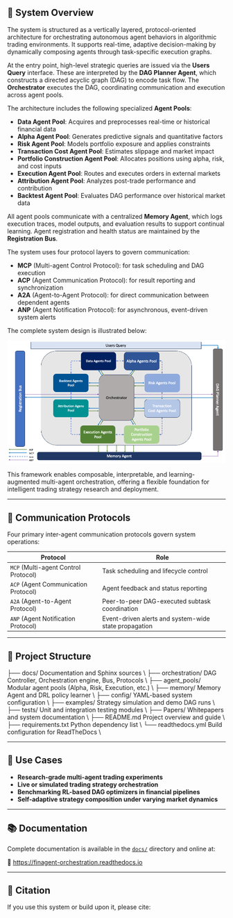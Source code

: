 ## 📐 System Overview

The system is structured as a vertically layered, protocol-oriented architecture for orchestrating autonomous agent behaviors in algorithmic trading environments. It supports real-time, adaptive decision-making by dynamically composing agents through task-specific execution graphs.

At the entry point, high-level strategic queries are issued via the **Users Query** interface. These are interpreted by the **DAG Planner Agent**, which constructs a directed acyclic graph (DAG) to encode task flow. The **Orchestrator** executes the DAG, coordinating communication and execution across agent pools.

The architecture includes the following specialized **Agent Pools**:

- **Data Agent Pool**: Acquires and preprocesses real-time or historical financial data
- **Alpha Agent Pool**: Generates predictive signals and quantitative factors
- **Risk Agent Pool**: Models portfolio exposure and applies constraints
- **Transaction Cost Agent Pool**: Estimates slippage and market impact
- **Portfolio Construction Agent Pool**: Allocates positions using alpha, risk, and cost inputs
- **Execution Agent Pool**: Routes and executes orders in external markets
- **Attribution Agent Pool**: Analyzes post-trade performance and contribution
- **Backtest Agent Pool**: Evaluates DAG performance over historical market data

All agent pools communicate with a centralized **Memory Agent**, which logs execution traces, model outputs, and evaluation results to support continual learning. Agent registration and health status are maintained by the **Registration Bus**.

The system uses four protocol layers to govern communication:

- **MCP** (Multi-agent Control Protocol): for task scheduling and DAG execution
- **ACP** (Agent Communication Protocol): for result reporting and synchronization
- **A2A** (Agent-to-Agent Protocol): for direct communication between dependent agents
- **ANP** (Agent Notification Protocol): for asynchronous, event-driven system alerts

The complete system design is illustrated below:

![System Architecture](docs/source/intro/finagent_architecture.png)

This framework enables composable, interpretable, and learning-augmented multi-agent orchestration, offering a flexible foundation for intelligent trading strategy research and deployment.

---

## 🔗 Communication Protocols

Four primary inter-agent communication protocols govern system operations:

| Protocol | Role |
|----------|------|
| `MCP` (Multi-agent Control Protocol) | Task scheduling and lifecycle control |
| `ACP` (Agent Communication Protocol) | Agent feedback and status reporting |
| `A2A` (Agent-to-Agent Protocol) | Peer-to-peer DAG-executed subtask coordination |
| `ANP` (Agent Notification Protocol) | Event-driven alerts and system-wide state propagation |

---

## 📁 Project Structure
├── docs/                 Documentation and Sphinx sources \\
├── orchestration/        DAG Controller, Orchestration engine, Bus, Protocols \\
├── agent_pools/          Modular agent pools (Alpha, Risk, Execution, etc.) \\
├── memory/               Memory Agent and DRL policy learner \\
├── config/               YAML-based system configuration \\
├── examples/             Strategy simulation and demo DAG runs \\
├── tests/                Unit and integration testing modules \\
├── Papers/               Whitepapers and system documentation \\
├── README.md             Project overview and guide \\
├── requirements.txt      Python dependency list \\
└── readthedocs.yml       Build configuration for ReadTheDocs \\

---

## 🧪 Use Cases

- **Research-grade multi-agent trading experiments**  
- **Live or simulated trading strategy orchestration**
- **Benchmarking RL-based DAG optimizers in financial pipelines**
- **Self-adaptive strategy composition under varying market dynamics**

---

## 📚 Documentation

Complete documentation is available in the [`docs/`](docs/) directory and online at:

📘 https://finagent-orchestration.readthedocs.io

---

## 📝 Citation

If you use this system or build upon it, please cite: